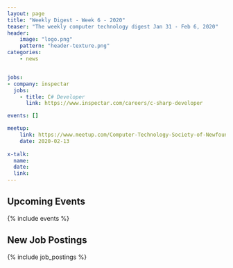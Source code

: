 ```yaml
---
layout: page
title: "Weekly Digest - Week 6 - 2020"
teaser: "The weekly computer technology digest Jan 31 - Feb 6, 2020"
header:
    image: "logo.png"
    pattern: "header-texture.png"
categories:
    - news


jobs:
- company: inspectar
  jobs:
    - title: C# Developer
      link: https://www.inspectar.com/careers/c-sharp-developer

events: []

meetup:
    link: https://www.meetup.com/Computer-Technology-Society-of-Newfoundland-and-Labrador/events/ddlmkrybcdbrb/
    date: 2020-02-13
  
x-talk:
  name:
  date:
  link:
---
```


## Upcoming Events
{% include events %}

## New Job Postings
{% include job_postings %}
